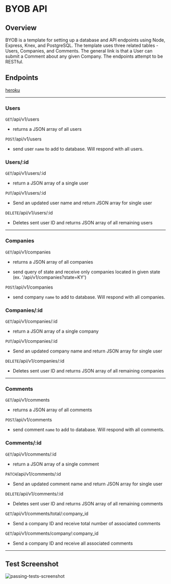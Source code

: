 # BYOB API

## Overview
BYOB is a template for setting up a database and API endpoints using Node, Express, Knex, and PostgreSQL.  The template uses three related tables - Users, Companies, and Comments.  The general link is that a User can submit a Comment about any given Company.  The endpoints attempt to be RESTful.  

## Endpoints
 [heroku](https://build-your-own-backend.herokuapp.com/)
*****

### Users

<code>GET</code>/api/v1/users

* returns a JSON array of all users

<code>POST</code>/api/v1/users

* send user <code>name</code> to add to database.  Will respond with all users.

### Users/:id

<code>GET</code>/api/v1/users/:id

* return a JSON array of a single user

<code>PUT</code>/api/v1/users/:id

* Send an updated user name and return JSON array for single user

<code>DELETE</code>/api/v1/users/:id

* Deletes sent user ID and returns JSON array of all remaining users

***

### Companies

<code>GET</code>/api/v1/companies

* returns a JSON array of all companies

* send query of state and receive only companies located in given state (ex. '/api/v1/companies?state=KY')

<code>POST</code>/api/v1/companies

* send company <code>name</code> to add to database.  Will respond with all companies.

### Companies/:id

<code>GET</code>/api/v1/companies/:id

* return a JSON array of a single company

<code>PUT</code>/api/v1/companies/:id

* Send an updated company name and return JSON array for single user

<code>DELETE</code>/api/v1/companies/:id

* Deletes sent user ID and returns JSON array of all remaining companies

***

### Comments

<code>GET</code>/api/v1/comments

* returns a JSON array of all comments

<code>POST</code>/api/v1/comments

* send comment <code>name</code> to add to database.  Will respond with all comments.

### Comments/:id

<code>GET</code>/api/v1/comments/:id

* return a JSON array of a single comment

<code>PATCH</code>/api/v1/comments/:id

* Send an updated comment name and return JSON array for single user

<code>DELETE</code>/api/v1/comments/:id

* Deletes sent user ID and returns JSON array of all remaining comments

<code>GET</code>/api/v1/comments/total/:company_id

* Send a company ID and receive total number of associated comments

<code>GET</code>/api/v1/comments/company/:company_id

* Send a company ID and receive all associated comments

***

## Test Screenshot

![passing-tests-screenshot](http://i.imgur.com/QoMyQEz.png)
